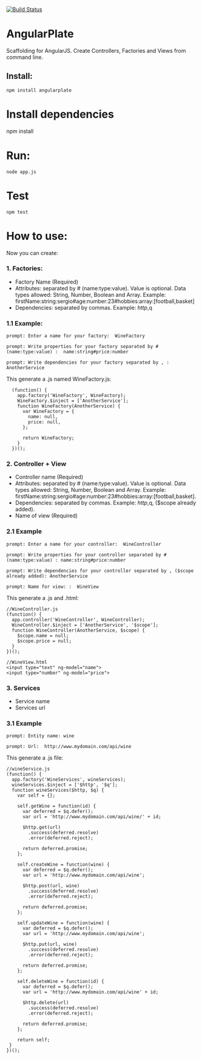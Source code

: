 [![Build Status](https://travis-ci.org/zamarrowski/AngularPlate.svg?branch=master)](https://travis-ci.org/zamarrowski/AngularPlate)
# AngularPlate
Scaffolding for AngularJS. Create Controllers, Factories and Views from command line.

## Install:
```
npm install angularplate
```

# Install dependencies
npm install
# Run:
```
node app.js
```
# Test
```
npm test
```

# How to use:

Now you can create:

### 1. Factories:

 * Factory Name (Required)
 * Attributes: separated by # (name:type:value). Value is optional. Data types allowed: String, Number, Boolean and Array. Example: firstName:string:sergio#age:number:23#hobbies:array:[football,basket]
 * Dependencies: separated by commas. Example: $http,$q

### 1.1 Example:
 ```
 prompt: Enter a name for your factory:  WineFactory

 prompt: Write properties for your factory separated by # (name:type:value) :  name:string#price:number

 prompt: Write dependencies for your factory separated by , :  AnotherService
```
  This generate a .js named WineFactory.js:
```
  (function() {
    app.factory('WineFactory', WineFactory);
    WineFactory.$inject = ['AnotherService'];
    function WineFactory(AnotherService) {
      var WineFactory = {
        name: null,
        price: null,
      };

      return WineFactory;
    }
  })();
 ```

### 2. Controller + View

 * Controller name (Required)
 * Attributes: separated by # (name:type:value). Value is optional. Data types allowed: String, Number, Boolean and Array. Example: firstName:string:sergio#age:number:23#hobbies:array:[football,basket].
 * Dependencies: separated by commas. Example: $http,$q, ($scope already added).
 * Name of view (Required)
### 2.1 Example
```
prompt: Enter a name for your controller:  WineController

prompt: Write properties for your controller separated by # (name:type:value) : name:string#price:number

prompt: Write dependencies for your controller separated by , ($scope already added): AnotherService

prompt: Name for view: :  WineView
```
This generate a .js and .html:
```
//WineController.js
(function() {
  app.controller('WineController', WineController);
  WineController.$inject = ['AnotherService', '$scope'];
  function WineController(AnotherService, $scope) {
    $scope.name = null;
    $scope.price = null;
  }
})();

//WineView.html
<input type="text" ng-model="name">
<input type="number" ng-model="price">
```

### 3. Services

 * Service name
 * Services url

### 3.1 Example
```
prompt: Entity name: wine

prompt: Url:  http://www.mydomain.com/api/wine
```
This generate a .js file:
```
//wineService.js
(function() {
  app.factory('WineServices', wineServices);
  wineServices.$inject = ['$http', '$q'];
  function wineServices($http, $q) {
    var self = {};

    self.getWine = function(id) {
      var deferred = $q.defer();
      var url = 'http://www.mydomain.com/api/wine/' + id;

      $http.get(url)
        .success(deferred.resolve)
        .error(deferred.reject);

      return deferred.promise;
    };

    self.createWine = function(wine) {
      var deferred = $q.defer();
      var url = 'http://www.mydomain.com/api/wine';

      $http.post(url, wine)
        .success(deferred.resolve)
        .error(deferred.reject);

      return deferred.promise;
    };

    self.updateWine = function(wine) {
      var deferred = $q.defer();
      var url = 'http://www.mydomain.com/api/wine';

      $http.put(url, wine)
        .success(deferred.resolve)
        .error(deferred.reject);

      return deferred.promise;
    };

    self.deleteWine = function(id) {
      var deferred = $q.defer();
      var url = 'http://www.mydomain.com/api/wine' + id;

      $http.delete(url)
        .success(deferred.resolve)
        .error(deferred.reject);

      return deferred.promise;
    };

    return self;
 }
})();
```
